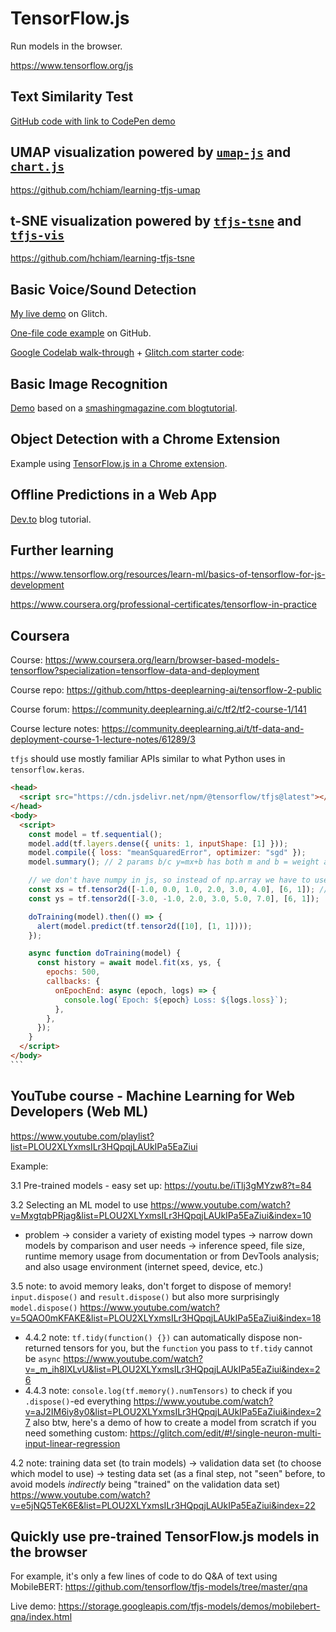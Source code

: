 # TensorFlow.js

Run models in the browser.

<https://www.tensorflow.org/js>

## Text Similarity Test

[GitHub code with link to CodePen demo](https://github.com/hchiam/text-similarity-test)

## UMAP visualization powered by [`umap-js`](https://github.com/PAIR-code/umap-js#umap-js) and [`chart.js`](https://github.com/chartjs/Chart.js)

https://github.com/hchiam/learning-tfjs-umap

## t-SNE visualization powered by [`tfjs-tsne`](https://github.com/hchiam/tfjs-tsne) and [`tfjs-vis`](https://github.com/hchiam/tfjs-vis)

https://github.com/hchiam/learning-tfjs-tsne

## Basic **Voice/Sound** Detection

[My live demo](https://tfjs-glitch-starter-howard.glitch.me/) on Glitch.

[One-file code example](https://github.com/hchiam/learning-tf/blob/master/js/sound-control-example.html) on GitHub.

[Google Codelab walk-through](https://codelabs.developers.google.com/codelabs/tensorflowjs-audio-codelab) + [Glitch.com starter code](https://glitch.com/~tfjs-glitch-starter):

## Basic **Image** Recognition

[Demo](https://codepen.io/hchiam/pen/LYYRLzz) based on a [smashingmagazine.com blogtutorial](https://www.smashingmagazine.com/2019/09/machine-learning-front-end-developers-tensorflowjs).

## Object Detection with a **Chrome Extension**

Example using [TensorFlow.js in a Chrome extension](https://github.com/tensorflow/tfjs-examples/tree/master/chrome-extension).

## **Offline** Predictions in a Web App

[Dev.to](https://dev.to/dar5hak/implementing-machine-learning-for-the-offline-web-with-tensorflowjs-46i) blog tutorial.

## Further learning

https://www.tensorflow.org/resources/learn-ml/basics-of-tensorflow-for-js-development

https://www.coursera.org/professional-certificates/tensorflow-in-practice

## Coursera

Course: https://www.coursera.org/learn/browser-based-models-tensorflow?specialization=tensorflow-data-and-deployment

Course repo: https://github.com/https-deeplearning-ai/tensorflow-2-public

Course forum: https://community.deeplearning.ai/c/tf2/tf2-course-1/141

Course lecture notes: https://community.deeplearning.ai/t/tf-data-and-deployment-course-1-lecture-notes/61289/3

`tfjs` should use mostly familiar APIs similar to what Python uses in `tensorflow.keras`.

````html
<head>
  <script src="https://cdn.jsdelivr.net/npm/@tensorflow/tfjs@latest"></script>
</head>
<body>
  <script>
    const model = tf.sequential();
    model.add(tf.layers.dense({ units: 1, inputShape: [1] }));
    model.compile({ loss: "meanSquaredError", optimizer: "sgd" });
    model.summary(); // 2 params b/c y=mx+b has both m and b = weight and bias

    // we don't have numpy in js, so instead of np.array we have to use tf.tensor2d:
    const xs = tf.tensor2d([-1.0, 0.0, 1.0, 2.0, 3.0, 4.0], [6, 1]); // size: 6 x 1
    const ys = tf.tensor2d([-3.0, -1.0, 2.0, 3.0, 5.0, 7.0], [6, 1]);

    doTraining(model).then(() => {
      alert(model.predict(tf.tensor2d([10], [1, 1])));
    });

    async function doTraining(model) {
      const history = await model.fit(xs, ys, {
        epochs: 500,
        callbacks: {
          onEpochEnd: async (epoch, logs) => {
            console.log(`Epoch: ${epoch} Loss: ${logs.loss}`);
          },
        },
      });
    }
  </script>
</body>
```
````

## YouTube course - Machine Learning for Web Developers (Web ML)

https://www.youtube.com/playlist?list=PLOU2XLYxmsILr3HQpqjLAUkIPa5EaZiui

Example:

3.1 Pre-trained models - easy set up: https://youtu.be/iTlj3gMYzw8?t=84

3.2 Selecting an ML model to use https://www.youtube.com/watch?v=MxgtqbPRjag&list=PLOU2XLYxmsILr3HQpqjLAUkIPa5EaZiui&index=10
- problem -> consider a variety of existing model types -> narrow down models by comparison and user needs -> inference speed, file size, runtime memory usage from documentation or from DevTools analysis; and also usage environment (internet speed, device, etc.)

3.5 note: to avoid memory leaks, don't forget to dispose of memory! `input.dispose()` and `result.dispose()` but also more surprisingly `model.dispose()` https://www.youtube.com/watch?v=5QAO0mKFAKE&list=PLOU2XLYxmsILr3HQpqjLAUkIPa5EaZiui&index=18
  - 4.4.2 note: `tf.tidy(function() {})` can automatically dispose non-returned tensors for you, but the `function` you pass to `tf.tidy` cannot be `async` https://www.youtube.com/watch?v=_m_ih8lXLvU&list=PLOU2XLYxmsILr3HQpqjLAUkIPa5EaZiui&index=26
  - 4.4.3 note: `console.log(tf.memory().numTensors)` to check if you `.dispose()`-ed everything https://www.youtube.com/watch?v=aJ2IM6iy8y0&list=PLOU2XLYxmsILr3HQpqjLAUkIPa5EaZiui&index=27 also btw, here's a demo of how to create a model from scratch if you need something custom: https://glitch.com/edit/#!/single-neuron-multi-input-linear-regression

4.2 note: training data set (to train models) -> validation data set (to choose which model to use) -> testing data set (as a final step, not "seen" before, to avoid models _indirectly_ being "trained" on the validation data set) https://www.youtube.com/watch?v=e5jNQ5TeK6E&list=PLOU2XLYxmsILr3HQpqjLAUkIPa5EaZiui&index=22

## Quickly use pre-trained TensorFlow.js models in the browser

For example, it's only a few lines of code to do Q&A of text using MobileBERT: https://github.com/tensorflow/tfjs-models/tree/master/qna

Live demo: https://storage.googleapis.com/tfjs-models/demos/mobilebert-qna/index.html
